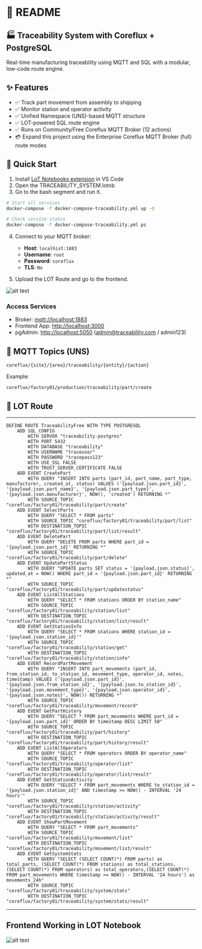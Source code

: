 # 📘 README

## 🏭 Traceability System with Coreflux + PostgreSQL

Real-time manufacturing traceability using MQTT and SQL with a modular, low-code route engine.

## ✨ Features

* ✅ Track part movement from assembly to shipping
* ✅ Monitor station and operator activity
* ✅ Unified Namespace (UNS)-based MQTT structure
* ✅ LOT-powered SQL route engine
* ✅ Runs on Community/Free Coreflux MQTT Broker (12 actions) 
* 💳 Expand this project using the Enterprise Coreflux MQTT Broker (full) route modes

## 🚀 Quick Start

1. Install [LoT Notebooks extension](https://marketplace.visualstudio.com/items?itemName=Coreflux.vscode-lot-notebooks) in VS Code
2. Open the TRACEABILITY_SYSTEM.lotnb
3. Go to the bash segment and run it.
``` bash
# Start all services
docker-compose -f docker-compose-traceability.yml up -d

# Check service status
docker-compose -f docker-compose-traceability.yml ps
```
4. Connect to your MQTT broker:
   - **Host**: `localhist:1883`
   - **Username**: `root`
   - **Password**: `coreflux`
   - **TLS**: `No`

5. Upload the LOT Route and go to the frontend.


![alt text](./img/connect&download.gif)



### Access Services

* Broker: [mqtt://localhost:1883](mqtt://localhost:1883)
* Frontend App: [http://localhost:3000](http://localhost:3000)
* pgAdmin: [http://localhost:5050](http://localhost:5050) ([admin@traceability.com](mailto:admin@traceability.com) / admin123)

## 📡 MQTT Topics (UNS)

```
coreflux/{site}/{area}/traceability/{entity}/{action}
```

Example:

```
coreflux/factory01/production/traceability/part/create
```

## 📄 LOT Route 


---
```lot
DEFINE ROUTE TraceabilityFree WITH TYPE POSTGRESQL
    ADD SQL_CONFIG
        WITH SERVER "traceability-postgres"
        WITH PORT 5432
        WITH DATABASE "traceability"
        WITH USERNAME "traceuser"
        WITH PASSWORD "tracepass123"
        WITH USE_SSL FALSE
        WITH TRUST_SERVER_CERTIFICATE FALSE
    ADD EVENT CreatePart
        WITH QUERY "INSERT INTO parts (part_id, part_name, part_type, manufacturer, created_at, status) VALUES ('{payload.json.part_id}', '{payload.json.part_name}', '{payload.json.part_type}', '{payload.json.manufacturer}', NOW(), 'created') RETURNING *"
        WITH SOURCE_TOPIC "coreflux/factory01/traceability/part/create" 
    ADD EVENT SelectParts
        WITH QUERY "SELECT * FROM parts"
        WITH SOURCE_TOPIC "coreflux/factory01/traceability/part/list"
        WITH DESTINATION_TOPIC "coreflux/factory01/traceability/part/list/result"
    ADD EVENT DeletePart
        WITH QUERY "DELETE FROM parts WHERE part_id = '{payload.json.part_id}' RETURNING *"
        WITH SOURCE_TOPIC "coreflux/factory01/traceability/part/delete"
    ADD EVENT UpdatePartStatus
        WITH QUERY "UPDATE parts SET status = '{payload.json.status}', updated_at = NOW() WHERE part_id = '{payload.json.part_id}' RETURNING *"
        WITH SOURCE_TOPIC "coreflux/factory01/traceability/part/updatestatus"
    ADD EVENT ListAllStations
        WITH QUERY "SELECT * FROM stations ORDER BY station_name"
        WITH SOURCE_TOPIC "coreflux/factory01/traceability/station/list"
        WITH DESTINATION_TOPIC "coreflux/factory01/traceability/station/list/result"
    ADD EVENT GetStationInfo
        WITH QUERY "SELECT * FROM stations WHERE station_id = '{payload.json.station_id}'"
        WITH SOURCE_TOPIC "coreflux/factory01/traceability/station/get"
        WITH DESTINATION_TOPIC "coreflux/factory01/traceability/station/info"
    ADD EVENT RecordPartMovement
        WITH QUERY "INSERT INTO part_movements (part_id, from_station_id, to_station_id, movement_type, operator_id, notes, timestamp) VALUES ('{payload.json.part_id}', '{payload.json.from_station_id}', '{payload.json.to_station_id}', '{payload.json.movement_type}', '{payload.json.operator_id}', '{payload.json.notes}', NOW()) RETURNING *"
        WITH SOURCE_TOPIC "coreflux/factory01/traceability/movement/record"
    ADD EVENT GetPartHistory
        WITH QUERY "SELECT * FROM part_movements WHERE part_id = '{payload.json.part_id}' ORDER BY timestamp DESC LIMIT 50"
        WITH SOURCE_TOPIC "coreflux/factory01/traceability/part/history"
        WITH DESTINATION_TOPIC "coreflux/factory01/traceability/part/history/result"
    ADD EVENT ListAllOperators
        WITH QUERY "SELECT * FROM operators ORDER BY operator_name"
        WITH SOURCE_TOPIC "coreflux/factory01/traceability/operator/list"
        WITH DESTINATION_TOPIC "coreflux/factory01/traceability/operator/list/result"
    ADD EVENT GetStationActivity
        WITH QUERY "SELECT * FROM part_movements WHERE to_station_id = '{payload.json.station_id}' AND timestamp >= NOW() - INTERVAL '24 hours'"
        WITH SOURCE_TOPIC "coreflux/factory01/traceability/station/activity"
        WITH DESTINATION_TOPIC "coreflux/factory01/traceability/station/activity/result"
    ADD EVENT ShowPartMovement
        WITH QUERY "SELECT * FROM part_movements"
        WITH SOURCE_TOPIC "coreflux/factory01/traceability/movement/list"
        WITH DESTINATION_TOPIC "coreflux/factory01/traceability/movement/list/result"
    ADD EVENT GetSystemStats
        WITH QUERY "SELECT (SELECT COUNT(*) FROM parts) as total_parts, (SELECT COUNT(*) FROM stations) as total_stations, (SELECT COUNT(*) FROM operators) as total_operators,(SELECT COUNT(*) FROM part_movements WHERE timestamp >= NOW() - INTERVAL '24 hours') as movements_24h"
        WITH SOURCE_TOPIC "coreflux/factory01/traceability/system/stats"
        WITH DESTINATION_TOPIC "coreflux/factory01/traceability/system/stats/result"
```

---

## Frontend Working in LOT Notebook

![alt text](./img/trace.gif)

